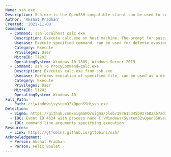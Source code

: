 ```yaml
---
Name: ssh.exe
Description: Ssh.exe is the OpenSSH compatible client can be used to connect to Windows 10 (build 1809 and later) and Windows Server 2019 devices.
Author: 'Akshat Pradhan'
Created: '2021-11-08'
Commands:
  - Command: ssh localhost calc.exe
    Description: Execute calc.exe on host machine. The prompt for password can be eliminated by adding the host's public key in the user's authorized_keys file. Adversaries can do the same for execution on remote machines.
    Usecase: Execute specified command, can be used for defense evasion.
    Category: Execute
    Privileges: User
    MitreID: T1202
    OperatingSystem: Windows 10 1809, Windows Server 2019
  - Command: ssh -o ProxyCommand=calc.exe .
    Description: Executes calc.exe from ssh.exe
    Usecase: Performs execution of specified file, can be used as a defensive evasion.
    Category: Execute
    Privileges: User
    MitreID: T1202
    OperatingSystem: Windows 10
Full_Path:
  - Path: c:\windows\system32\OpenSSH\ssh.exe
Detection:
  - Sigma: https://github.com/SigmaHQ/sigma/blob/197615345b927682ab7ad7fa3c5f5bb2ed911eed/rules/windows/process_creation/proc_creation_win_lolbin_ssh.yml
  - IOC: Event ID 4624 with process name C:\Windows\System32\OpenSSH\sshd.exe.
  - IOC: command line arguments specifying execution.
Resources:
  - Link: https://gtfobins.github.io/gtfobins/ssh/
Acknowledgement:
  - Person: Akshat Pradhan
  - Person: Felix Boulet
---
```


